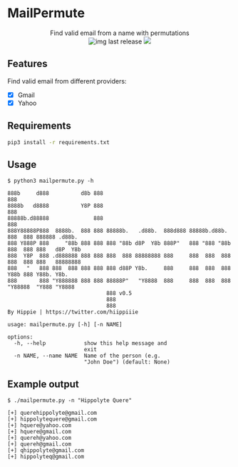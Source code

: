 # MailPermute
<p align="center">
  Find valid email from a name with permutations
  <br>
      <img alt="img last release" src="https://img.shields.io/github/v/release/hippiiee/MailPermute.svg?color=blue">
  <a href="https://twitter.com/intent/follow?screen_name=hiippiiie" title="Follow"><img src="https://img.shields.io/twitter/follow/hiippiiie?label=hiippiiie&style=social"></a>
  <br>
</p>

## Features
Find valid email from different providers:
  - [x] Gmail
  - [x] Yahoo
## Requirements

```bash
pip3 install -r requirements.txt
```
## Usage

```
$ python3 mailpermute.py -h                      

888b     d888          d8b 888                                                  888            
8888b   d8888          Y8P 888                                                  888            
88888b.d88888              888                                                  888            
888Y88888P888  8888b.  888 888 88888b.   .d88b.  888d888 88888b.d88b.  888  888 888888 .d88b.  
888 Y888P 888     "88b 888 888 888 "88b d8P  Y8b 888P"   888 "888 "88b 888  888 888   d8P  Y8b 
888  Y8P  888 .d888888 888 888 888  888 88888888 888     888  888  888 888  888 888   88888888 
888   "   888 888  888 888 888 888 d88P Y8b.     888     888  888  888 Y88b 888 Y88b. Y8b.     
888       888 "Y888888 888 888 88888P"   "Y8888  888     888  888  888  "Y88888  "Y888 "Y8888  
                               888 v0.5                                                       
                               888                                                             
                               888                                                             
By Hippie | https://twitter.com/hiippiiie

usage: mailpermute.py [-h] [-n NAME]

options:
  -h, --help            show this help message and
                        exit
  -n NAME, --name NAME  Name of the person (e.g.
                        "John Doe") (default: None)
```

## Example output
```
$ ./mailpermute.py -n "Hippolyte Quere"

[+] querehippolyte@gmail.com
[+] hippolytequere@gmail.com
[+] hquere@yahoo.com
[+] hquere@gmail.com
[+] quereh@yahoo.com
[+] quereh@gmail.com
[+] qhippolyte@gmail.com
[+] hippolyteq@gmail.com

```